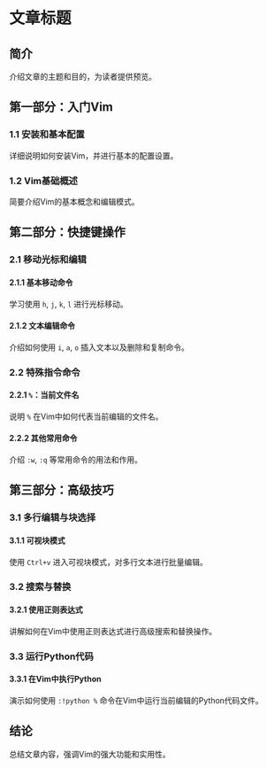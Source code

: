 # 文章标题

## 简介
介绍文章的主题和目的，为读者提供预览。

## 第一部分：入门Vim

### 1.1 安装和基本配置
详细说明如何安装Vim，并进行基本的配置设置。

### 1.2 Vim基础概述
简要介绍Vim的基本概念和编辑模式。

## 第二部分：快捷键操作

### 2.1 移动光标和编辑

#### 2.1.1 基本移动命令
学习使用 `h`, `j`, `k`, `l` 进行光标移动。

#### 2.1.2 文本编辑命令
介绍如何使用 `i`, `a`, `o` 插入文本以及删除和复制命令。

### 2.2 特殊指令命令

#### 2.2.1 `%`：当前文件名
说明 `%` 在Vim中如何代表当前编辑的文件名。

#### 2.2.2 其他常用命令
介绍 `:w`, `:q` 等常用命令的用法和作用。

## 第三部分：高级技巧

### 3.1 多行编辑与块选择

#### 3.1.1 可视块模式
使用 `Ctrl+v` 进入可视块模式，对多行文本进行批量编辑。

### 3.2 搜索与替换

#### 3.2.1 使用正则表达式
讲解如何在Vim中使用正则表达式进行高级搜索和替换操作。

### 3.3 运行Python代码

#### 3.3.1 在Vim中执行Python
演示如何使用 `:!python %` 命令在Vim中运行当前编辑的Python代码文件。

## 结论

总结文章内容，强调Vim的强大功能和实用性。